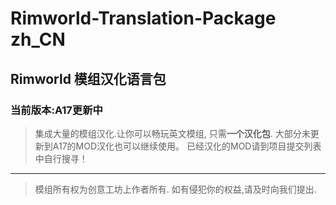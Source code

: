 # Rimworld-Translation-Package zh_CN
## Rimworld 模组汉化语言包
### 当前版本:A17更新中
> 集成大量的模组汉化.让你可以畅玩英文模组, 只需**一个汉化包**.
大部分未更新到A17的MOD汉化也可以继续使用。
已经汉化的MOD请到项目提交列表中自行搜寻！

----------





>模组所有权为创意工坊上作者所有.
如有侵犯你的权益,请及时向我们提出.